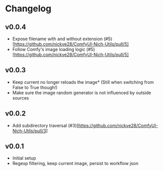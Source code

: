 # Changelog

## v0.0.4

- Expose filename with and without extension (#5)[https://github.com/nickve28/ComfyUI-Nich-Utils/pull/5]
- Follow Comfy's image loading logic (#5)[https://github.com/nickve28/ComfyUI-Nich-Utils/pull/5]

## v0.0.3

- Keep current no longer reloads the image* (Still when switching from False to True though!)
- Make sure the image random generator is not influenced by outside sources

## v0.0.2

- Add subdirectory traversal (#3)[https://github.com/nickve28/ComfyUI-Nich-Utils/pull/3]

## v0.0.1

- Initial setup
- Regexp filtering, keep current image, persist to workflow json
